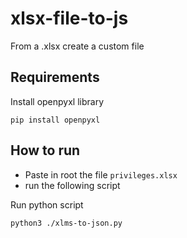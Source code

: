# xlsx-file-to-js
From a .xlsx create a custom file

## Requirements
Install openpyxl library
```
pip install openpyxl
```

## How to run

* Paste in root the file `privileges.xlsx`
* run the following script

Run python script
```
python3 ./xlms-to-json.py
```
